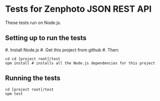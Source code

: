 Tests for Zenphoto JSON REST API
=================================

These tests run on Node.js.

## Setting up to run the tests
#. Install Node.js
#. Get this project from github
#. Then:
```
cd cd [project root]/test
npm install # installs all the Node.js dependencies for this project
```
## Running the tests
```
cd [project root]/test
npm test
```